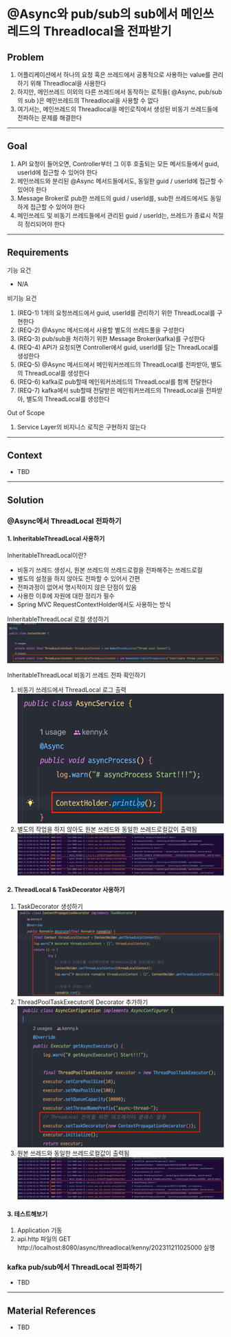 # @Async와 pub/sub의 sub에서 메인쓰레드의 Threadlocal을 전파받기
## Problem
1. 어플리케이션에서 하나의 요청 혹은 쓰레드에서 공통적으로 사용하는 value를 관리하기 위해 Threadlocal을 사용한다
2. 하지만, 메인쓰레드 이외의 다른 쓰레드에서 동작하는 로직들( @Async, pub/sub의 sub )은 메인쓰레드의 Threadlocal을 사용할 수 없다
3. 여기서는, 메인쓰레드의 Threadlocal을 메인로직에서 생성된 비동기 쓰레드들에 전파하는 문제를 해결한다

---

## Goal
1. API 요청이 들어오면, Controller부터 그 이후 호출되는 모든 메서드들에서 guid, userId에 접근할 수 있어야 한다
2. 메인쓰레드와 분리된 @Async 메서드들에서도, 동일한 guid / userId에 접근할 수 있어야 한다
3. Message Broker로 pub한 쓰레드의 guid / userId를, sub한 쓰레드에서도 동일하게 접근할 수 있어야 한다
4. 메인쓰레드 및 비동기 쓰레드들에서 관리된 guid / userId는, 쓰레드가 종료시 적절히 정리되어야 한다

---

## Requirements
기능 요건
- N/A

비기능 요건
1. (REQ-1) 1개의 요청쓰레드에서 guid, userId를 관리하기 위한 ThreadLocal를 구현한다  
2. (REQ-2) @Async 메서드에서 사용할 별도의 쓰레드풀을 구성한다
3. (REQ-3) pub/sub을 처리하기 위한 Message Broker(kafka)를 구성한다
4. (REQ-4) API가 요청되면 Controller에서 guid, userId를 담는 ThreadLocal를 생성한다
5. (REQ-5) @Async 메서드에서 메인워커쓰레드의 ThreadLocal를 전파받아, 별도의 ThreadLocal를 생성한다
6. (REQ-6) kafka로 pub할때 메인워커쓰레드의 ThreadLocal를 함께 전달한다
7. (REQ-7) kafka에서 sub할때 전달받은 메인워커쓰레드의 ThreadLocal을 전파받아, 별도의 ThreadLocal를 생성한다


Out of Scope
1. Service Layer의 비지니스 로직은 구현하지 않는다

---

## Context
- TBD

---

## Solution
### @Async에서 ThreadLocal 전파하기 
#### 1. InheritableThreadLocal 사용하기
InheritableThreadLocal이란?
- 비동기 쓰레드 생성시, 원본 쓰레드의 쓰레드로컬을 전파해주는 쓰레드로컬
- 별도의 설정을 하지 않아도 전파할 수 있어서 간편
- 전파과정이 없어서 명시적이지 않은 단점이 있음
- 사용한 이후에 자원에 대한 정리가 필수 
- Spring MVC RequestContextHolder에서도 사용하는 방식

InheritableThreadLocal 로컬 생성하기
![11.png](img%2F11.png)

InheritableThreadLocal 비동기 쓰레드 전파 확인하기
1) 비동기 쓰레드에서 ThreadLocal 로그 출력
![12.png](img%2F12.png)
2) 별도의 작업을 하지 않아도 원본 쓰레드와 동일한 쓰레드로컬값이 출력됨
![13.png](img%2F13.png)


#### 2. ThreadLocal & TaskDecorator 사용하기
1) TaskDecorator 생성하기
![21.png](img%2F21.png)
2) ThreadPoolTaskExecutor에 Decorator 추가하기
![21.png](img%2F22.png)
3) 원본 쓰레드와 동일한 쓰레드로컬값이 출력됨
![13.png](img%2F13.png)

#### 3. 테스트해보기
1) Application 기동
2) api.http 파일의 GET http://localhost:8080/async/threadlocal/kenny/202311211025000 실행

### kafka pub/sub에서 ThreadLocal 전파하기
- TBD

---

## Material References
- TBD

